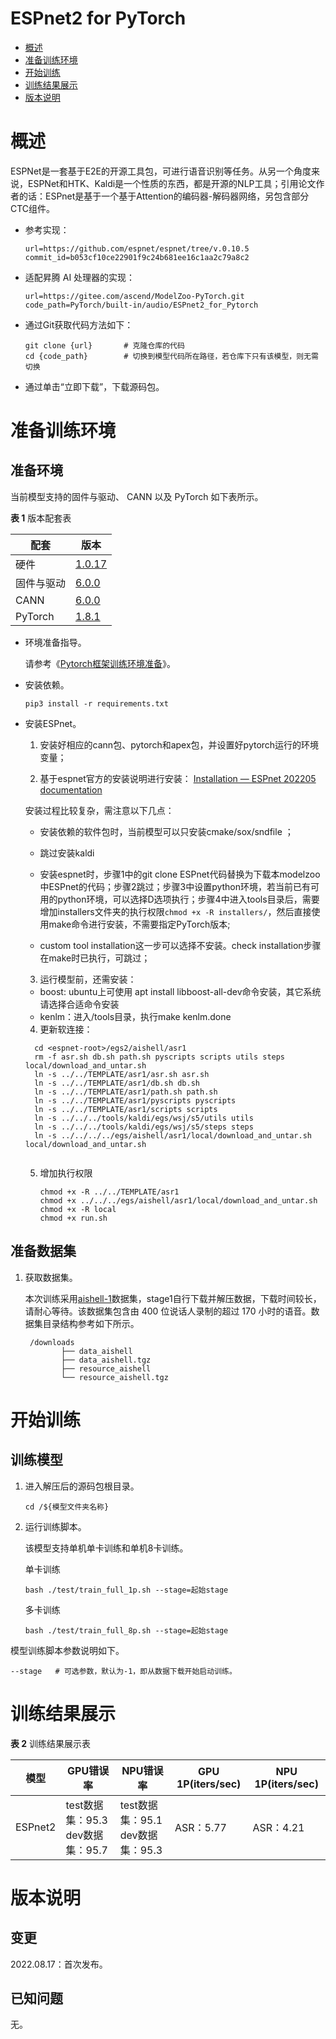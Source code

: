# ESPnet2 for PyTorch
- [概述](#概述)
- [准备训练环境](#准备训练环境)
- [开始训练](#开始训练)
- [训练结果展示](#训练结果展示)
- [版本说明](#版本说明)

# 概述
ESPNet是一套基于E2E的开源工具包，可进行语音识别等任务。从另一个角度来说，ESPNet和HTK、Kaldi是一个性质的东西，都是开源的NLP工具；引用论文作者的话：ESPnet是基于一个基于Attention的编码器-解码器网络，另包含部分CTC组件。

- 参考实现：

  ```
  url=https://github.com/espnet/espnet/tree/v.0.10.5
  commit_id=b053cf10ce22901f9c24b681ee16c1aa2c79a8c2
  ```

- 适配昇腾 AI 处理器的实现：

  ```
  url=https://gitee.com/ascend/ModelZoo-PyTorch.git
  code_path=PyTorch/built-in/audio/ESPnet2_for_Pytorch
  ```
  
- 通过Git获取代码方法如下：

  ```
  git clone {url}       # 克隆仓库的代码
  cd {code_path}        # 切换到模型代码所在路径，若仓库下只有该模型，则无需切换
  ```
  
- 通过单击“立即下载”，下载源码包。

# 准备训练环境

## 准备环境

 当前模型支持的固件与驱动、 CANN 以及 PyTorch 如下表所示。

  **表 1**  版本配套表

| 配套       | 版本                                                                           |
|------------------------------------------------------------------------------| ------------------------------------------------------------ |
| 硬件 | [1.0.17](https://www.hiascend.com/hardware/firmware-drivers?tag=commercial) |
| 固件与驱动 | [6.0.0](https://www.hiascend.com/hardware/firmware-drivers?tag=commercial) |
| CANN       | [6.0.0](https://www.hiascend.com/software/cann/commercial?version=6.0.RC1) |
| PyTorch    | [1.8.1](https://gitee.com/ascend/pytorch/tree/v1.8.1/)                    |

- 环境准备指导。

  请参考《[Pytorch框架训练环境准备](https://www.hiascend.com/document/detail/zh/ModelZoo/pytorchframework/ptes)》。
  
- 安装依赖。

  ```
  pip3 install -r requirements.txt
  ```
  
- 安装ESPnet。

  1. 安装好相应的cann包、pytorch和apex包，并设置好pytorch运行的环境变量；

  2. 基于espnet官方的安装说明进行安装： [Installation — ESPnet 202205 documentation](https://espnet.github.io/espnet/installation.html) 

  安装过程比较复杂，需注意以下几点：

  - 安装依赖的软件包时，当前模型可以只安装cmake/sox/sndfile ；

  - 跳过安装kaldi

  - 安装espnet时，步骤1中的git clone ESPnet代码替换为下载本modelzoo中ESPnet的代码；步骤2跳过；步骤3中设置python环境，若当前已有可用的python环境，可以选择D选项执行；步骤4中进入tools目录后，需要增加installers文件夹的执行权限```chmod +x -R installers/```，然后直接使用make命令进行安装，不需要指定PyTorch版本;
  
  - custom tool installation这一步可以选择不安装。check installation步骤在make时已执行，可跳过；
  
  3. 运行模型前，还需安装：

  - boost: ubuntu上可使用 apt install libboost-all-dev命令安装，其它系统请选择合适命令安装
  - kenlm：进入<espnet-root>/tools目录，执行make kenlm.done
  
  4. 更新软连接：
  
    ```
      cd <espnet-root>/egs2/aishell/asr1
      rm -f asr.sh db.sh path.sh pyscripts scripts utils steps local/download_and_untar.sh
      ln -s ../../TEMPLATE/asr1/asr.sh asr.sh
      ln -s ../../TEMPLATE/asr1/db.sh db.sh
      ln -s ../../TEMPLATE/asr1/path.sh path.sh
      ln -s ../../TEMPLATE/asr1/pyscripts pyscripts
      ln -s ../../TEMPLATE/asr1/scripts scripts
      ln -s ../../../tools/kaldi/egs/wsj/s5/utils utils
      ln -s ../../../tools/kaldi/egs/wsj/s5/steps steps
      ln -s ../../../../egs/aishell/asr1/local/download_and_untar.sh local/download_and_untar.sh
      
    ```
  
  5. 增加执行权限
  
     ```
     chmod +x -R ../../TEMPLATE/asr1
     chmod +x ../../../egs/aishell/asr1/local/download_and_untar.sh
     chmod +x -R local
     chmod +x run.sh
     ```
  
     


## 准备数据集

1. 获取数据集。

   本次训练采用[aishell-1](https://www.aishelltech.com/kysjcp)数据集，stage1自行下载并解压数据，下载时间较长，请耐心等待。该数据集包含由 400 位说话人录制的超过 170 小时的语音。数据集目录结构参考如下所示。

   ```
    /downloads
           ├── data_aishell
           ├── data_aishell.tgz
           ├── resource_aishell
           └── resource_aishell.tgz
   ```


# 开始训练

## 训练模型

1. 进入解压后的源码包根目录。

   ```
   cd /${模型文件夹名称} 
   ```

2. 运行训练脚本。

   该模型支持单机单卡训练和单机8卡训练。

   单卡训练

    ```
    bash ./test/train_full_1p.sh --stage=起始stage 
    ```

    多卡训练
   
    ```
    bash ./test/train_full_8p.sh --stage=起始stage 
    ```

模型训练脚本参数说明如下。

```shell
--stage   # 可选参数，默认为-1，即从数据下载开始启动训练。
```


# 训练结果展示

**表 2**  训练结果展示表

| 模型    | GPU错误率                        | NPU错误率                        | GPU 1P(iters/sec) | NPU 1P(iters/sec) |
| ------- | -------------------------------- | -------------------------------- | ----------------- | ----------------- |
| ESPnet2 | test数据集：95.3 dev数据集：95.7 | test数据集：95.1 dev数据集：95.3 | ASR：5.77         | ASR：4.21         | ASR：1.1966       | ASR：0.77794      |


# 版本说明

## 变更

2022.08.17：首次发布。

## 已知问题

无。







